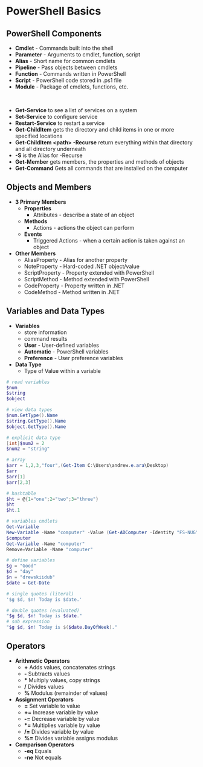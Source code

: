 # PowerShell Basics

## PowerShell Components
- **Cmdlet** - Commands built into the shell
- **Parameter** - Arguments to cmdlet, function, script
- **Alias** - Short name for common cmdlets
- **Pipeline** - Pass objects between cmdlets
- **Function** - Commands written in PowerShell
- **Script** - PowerShell code stored in .ps1 file
- **Module** - Package of cmdlets, functions, etc.

</br>

- **Get-Service** to see a list of services on a system  
- **Set-Service** to configure service  
- **Restart-Service** to restart a service  
- **Get-ChildItem** gets the directory and child items in one or more specified locations  
- **Get-ChildItem \<path> -Recurse** return everything within that directory and all directory underneath   
- **-S** is the Alias for -Recurse
- **Get-Member** gets members, the properties and methods of objects
- **Get-Command** Gets all commands that are installed on the computer
 
## Objects and Members

- **3 Primary Members**  
   - **Properties**  
      - Attributes - describe a state of an object
   - **Methods**  
      - Actions - actions the object can perform 
   - **Events**  
      - Triggered Actions - when a certain action is taken against an object
- **Other Members**
  - AliasProperty - Alias for another property
  - NoteProperty - Hard-coded .NET object/value
  - ScriptProperty - Property extended with PowerShell
  - ScriptMethod - Method extended with PowerShell
  - CodeProperty - Property written in .NET
  - CodeMethod - Method written in .NET

## Variables and Data Types
- **Variables** 
  - store information
  - command results
  - **User** - User-defined variables
  - **Automatic** - PowerShell variables
  - **Preference** - User preference variables
- **Data Type**
  - Type of Value within a variable
```PowerShell
# read variables
$num
$string
$object

# view data types
$num.GetType().Name
$string.GetType().Name
$object.GetType().Name

# explicit data type
[int]$num2 = 2
$num2 = "string"

# array
$arr = 1,2,3,"four",(Get-Item C:\Users\andrew.e.ara\Desktop)
$arr
$arr[1]
$arr[2,3]

# hashtable
$ht = @{1="one";2="two";3="three"}
$ht
$ht.1

# variables cmdlets
Get-Variable
New-Variable -Name "computer" -Value (Get-ADComputer -Identity "FS-NUG")
$computer
Get-Variable -Name "computer"
Remove=Variable -Name "computer"

# define variables
$g = "Good"
$d = "day"
$n = "drewskiidub"
$date = Get-Date

# single quotes (literal)
'$g $d, $n! Today is $date.'

# double quotes (evaluated)
"$g $d, $n! Today is $date."
# sub expression
"$g $d, $n! Today is $($date.DayOfWeek)."

```

## Operators
- **Arithmetic Operators**
  - **+** Adds values, concatenates strings
  - **-** Subtracts values
  - **\*** Multiply values, copy strings
  - **/** Divides values
  - **%** Modulus (remainder of values)
- **Assignment Operators**
  - **=** Set variable to value
  - **+=** Increase variable by value
  - **-=** Decrease variable by value
  - **\*=** Multiplies variable by value
  - **/=** Divides variable by value
  - **%=** Divides variable assigns modulus
- **Comparison Operators**
  - **-eq** Equals
  - **-ne** Not equals

   
